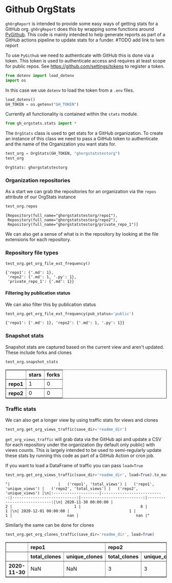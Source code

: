 # Github OrgStats



`ghOrgReport` is intended to provide some easy ways of getting stats for a GitHub org. `ghOrgReport` does this by wrapping some functions around [PyGithub](https://github.com/PyGithub/PyGithub). This code is mainly intended to help generate reports as part of a GitHub actions pipeline to update stats for a funder. \#TODO add link to lwm report

To use `PyGithub` we need to authenticate with GitHub this is done via a token. This token is used to authenticate access and requires at least scope for public repos. See https://github.com/settings/tokens to register a token. 

```python
from dotenv import load_dotenv
import os
```

In this case we use `dotenv` to load the token from a `.env` files. 

```python
load_dotenv()
GH_TOKEN = os.getenv("GH_TOKEN")
```

Currently all functionality is contained within the `stats` module. 

```python
from gh_orgstats.stats import *
```

The `OrgStats` class is used to get stats for a GitHub organization. To create an instance of this class we need to pass a GitHub token to authenticate and the name of the Organization you want stats for. 

```python
test_org = OrgStats(GH_TOKEN, "ghorgstatstestorg")
test_org
```




    OrgStats: ghorgstatstestorg 



### Organization repositories 
As a start we can grab the repositories for an organization via the `repos` attribute of our OrgStats instance

```python
test_org.repos
```




    [Repository(full_name="ghorgstatstestorg/repo1"),
     Repository(full_name="ghorgstatstestorg/repo2"),
     Repository(full_name="ghorgstatstestorg/private_repo_1")]



We can also get a sense of what is in the repository by looking at the file extensions for each repository. 

### Repository file types

```python
test_org.get_org_file_ext_frequency()
```




    {'repo1': {'.md': 1},
     'repo2': {'.md': 1, '.py': 1},
     'private_repo_1': {'.md': 1}}



#### Filtering by publication status 

We can also filter this by publication status

```python
test_org.get_org_file_ext_frequency(pub_status='public')
```




    {'repo1': {'.md': 1}, 'repo2': {'.md': 1, '.py': 1}}



### Snapshot stats
Snapshot stats are captured based on the current view and aren't updated. These include forks and clones

```python
test_org.snapshot_stats
```




<div>
<style scoped>
    .dataframe tbody tr th:only-of-type {
        vertical-align: middle;
    }

    .dataframe tbody tr th {
        vertical-align: top;
    }

    .dataframe thead th {
        text-align: right;
    }
</style>
<table border="1" class="dataframe">
  <thead>
    <tr style="text-align: right;">
      <th></th>
      <th>stars</th>
      <th>forks</th>
    </tr>
  </thead>
  <tbody>
    <tr>
      <th>repo1</th>
      <td>1</td>
      <td>0</td>
    </tr>
    <tr>
      <th>repo2</th>
      <td>0</td>
      <td>0</td>
    </tr>
  </tbody>
</table>
</div>



### Traffic stats
We can also get a longer view by using traffic stats for views and clones

```python
test_org.get_org_views_traffic(save_dir='readme_dir')
```

`get_org_views_traffic` will grab data via the GitHub api and update a CSV for each repository under the organization (by default only public) with views counts. This is largely intended to be used to semi-regularly update these stats by running this code as part of a GitHub Action or cron job.


If you want to load a DataFrame of traffic you can pass `load=True`

```python
test_org.get_org_views_traffic(save_dir='readme_dir', load=True).to_markdown()
```




    "|                     |   ('repo1', 'total_views') |   ('repo1', 'unique_views') |   ('repo2', 'total_views') |   ('repo2', 'unique_views') |\n|:--------------------|---------------------------:|----------------------------:|---------------------------:|----------------------------:|\n| 2020-11-30 00:00:00 |                          2 |                           1 |                          8 |                           1 |\n| 2020-12-01 00:00:00 |                          1 |                           1 |                        nan |                         nan |"



Similarly the same can be done for clones

```python
test_org.get_org_clones_traffic(save_dir='readme_dir', load=True)
```




<div>
<style scoped>
    .dataframe tbody tr th:only-of-type {
        vertical-align: middle;
    }

    .dataframe tbody tr th {
        vertical-align: top;
    }

    .dataframe thead tr th {
        text-align: left;
    }
</style>
<table border="1" class="dataframe">
  <thead>
    <tr>
      <th></th>
      <th colspan="2" halign="left">repo1</th>
      <th colspan="2" halign="left">repo2</th>
    </tr>
    <tr>
      <th></th>
      <th>total_clones</th>
      <th>unique_clones</th>
      <th>total_clones</th>
      <th>unique_clones</th>
    </tr>
  </thead>
  <tbody>
    <tr>
      <th>2020-11-30</th>
      <td>NaN</td>
      <td>NaN</td>
      <td>3</td>
      <td>3</td>
    </tr>
  </tbody>
</table>
</div>



